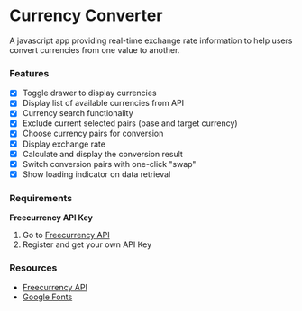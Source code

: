 # Currency Converter

A javascript app providing real-time exchange rate information to help users convert currencies from one value to another.

### Features

- [x] Toggle drawer to display currencies
- [x] Display list of available currencies from API
- [x] Currency search functionality
- [x] Exclude current selected pairs (base and target currency)
- [x] Choose currency pairs for conversion
- [x] Display exchange rate
- [x] Calculate and display the conversion result
- [x] Switch conversion pairs with one-click "swap"
- [x] Show loading indicator on data retrieval

### Requirements

**Freecurrency API Key**

1. Go to [Freecurrency API](https://freecurrencyapi.com/)
2. Register and get your own API Key

### Resources

- [Freecurrency API](https://freecurrencyapi.com/)
- [Google Fonts](https://fonts.google.com/)